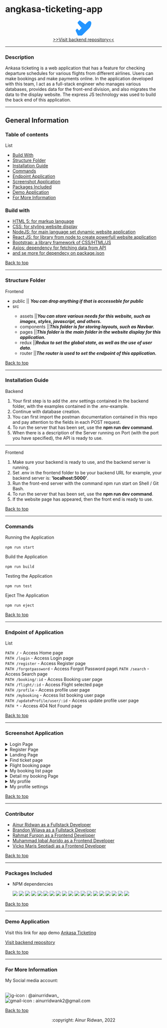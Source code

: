 # angkasa-ticketing-app
<div align="center"><img src="https://github.com/ainurcoding/angkasa-ticketing-app/blob/master/src/assets/logo.svg" height="50" width="50"/></div>
<div align='center'><a href='https://github.com/ainurcoding/angkasa-ticketing-api'> >>Visit backend repository<< </a></div>
<hr />

### Description

<p>Ankasa ticketing is a web application that has a feature for checking departure schedules for various flights from different airlines. Users can make bookings and make payments online. In the application developed with this team, I act as a full-stack engineer who manages various databases, provides data for the front-end division, and also migrates the data to the display website. The express JS technology was used to build the back end of this application.
</p>
<hr/>

## General Information

### Table of contents
<div id='table-of-content'>List</div>

- <a href='#build-with'>Build With</a>
- <a href='#structure-folder'>Structure Folder</a>
- <a href='#installation-guide'>Installation Guide</a>
- <a href='#commands'>Commands</a>
- <a href='#endpoint'>Endpoint Application</a>
- <a href='#ss-app'>Screenshot Application</a>
- <a href='#packages-included'>Packages Included</a>
- <a href='#demo-application'>Demo Application</a>
- <a href='#for-more-information'>For More Information</a>



### Build with 
<ul id='build-with'>
  <li><a href='https://html5.org/'>HTML 5: for markup language</a></li>
  <li><a href='https://www.w3.org/Style/CSS/Overview.en.html'>CSS: for styling website display</a></li>
  <li><a href='https://nodejs.org/en/'>NodeJS: for main language set dynamic website application</a></li>
  <li><a href='https://reactjs.org/'>React JS: for library from node to create powerfull website application</a></li>
  <li><a href='https://html5.org/'>Bootstrap: a library framework of CSS/HTML/JS </a></li>
  <li><a href='https://html5.org/'>Axios: dependency for fetching data from API</a></li>
  <li><a href='https://github.com/ainurcoding/mama_recipe_app/blob/master/frontend/package.json'>and se more for dependecy on package.json</a></li>
</ul>

<a href='#table-of-content'>Back to top</a>
<hr />

### Structure Folder 

<p id='structure-folder'>Frontend</p>
<ul>
  <li>public || <span><b><i>You can drop anything if that is accesseble for public</i></b></span></li>
  <li>src</li>
  <ul>
    <li>assets ||<span><b><i>You can store various needs for this website, such as images, styles, javascript, and others.</i></b></span></li>
    <li>components ||<span><b><i>This folder is for storing layouts, such as Navbar.</i></b></span></li>
    <li>pages ||<span><b><i>This folder is the main folder in the website display for this application.</i></b></span></li>
    <li>redux ||<span><b><i>Redux to set the global state, as well as the use of user data.</i></b></span></li>
    <li>router ||<span><b><i>The router is used to set the endpoint of this application.</i></b></span></li>
  </ul>
</ul>
<a href='#table-of-content'>Back to top</a>
<hr/>

### Installation Guide 

<p id='installation-guide'>Backend</p>
<ol type="1">
  <li>Your first step is to add the .env settings contained in the backend folder, with the examples contained in the .env-example.</li>
  <li>Continue with database creation.</li>
  <li>You can first import the postman documentation contained in this repo and pay attention to the fields in each POST request.
</li>
  <li>To run the server that has been set, use the <b>npm run dev command</b>.</li>
  <li>When there is a description of the Server running on Port (with the port you have specified), the API is ready to use.</li>
</ol>
<hr />
<p>Frontend</p>
<ol type="1">
  <li>Make sure your backend is ready to use, and the backend server is running.</li>
  <li>Set .env in the frontend folder to be your backend URL for example, your backend server is: <b>'localhost:5000'</b>.</li>
  <li>Run the front-end server with the command npm run start on Shell / Git Bash.</li>
  <li>To run the server that has been set, use the <b>npm run dev command</b>.</li>
  <li>If the website page has appeared, then the front end is ready to use.</li>
</ol>

<a href='#table-of-content'>Back to top</a>
<hr />

### Commands 
<p id='commands'>Running the Application</p>

`npm run start`

Build the Application

`npm run build`

Testing the Application

`npm run test`

Eject The Application

`npm run eject`

<a href='#table-of-content'>Back to top</a>
<hr />

### Endpoint of Application 

<p id='endpoint'>List</p>

`PATH /` - Access Home page\
`PATH /login` - Access Login page\
`PATH /register` - Access Register page\
`PATH /forgotpassword` - Access Forgot Password page\\
`PATH /search` - Access Search page\
`PATH /booking/:id` - Access Booking user page\
`PATH /flight/:id` - Access Flight selected page\
`PATH /profile` - Access profile user page\
`PATH /mybooking` - Access list booking user page\
`PATH /updateProfile/user/:id` - Access update profile user page\
`PATH *` - Access 404 Not Found page

<a href='#table-of-content'>Back to top</a>
<hr />

### Screenshot Application 

<details id='ss-app' >
   <summary>
    Login Page
  </summary>
<img src="https://github.com/ainurcoding/angkasa-ticketing-app/blob/master/ss/login%20page.png" alt="login Page" />
</details>
<details>
  <summary>
    Register Page
  </summary>
<img src="https://github.com/ainurcoding/angkasa-ticketing-app/blob/master/ss/regist%20page.png" alt="login Page" />
</details>
<details>
  <summary>
    Landing Page
  </summary>
<img src="https://github.com/ainurcoding/angkasa-ticketing-app/blob/master/ss/landing%20page.png" alt="login Page" />
</details>
<details>
  <summary>
    Find ticket page
  </summary>
<img src="https://github.com/ainurcoding/angkasa-ticketing-app/blob/master/ss/Flight%20search%20new.jpeg" alt="login Page" />
</details>
<details>
  <summary>
    Flight booking page
  </summary>
<img src="https://github.com/ainurcoding/angkasa-ticketing-app/blob/master/ss/FLight%20booking%20new.jpeg" alt="login Page" />
</details>
<details>
  <summary>
    My booking list page
  </summary>
<img src="https://github.com/ainurcoding/angkasa-ticketing-app/blob/master/ss/My%20booking%20list%20new.jpeg" alt="login Page" />
</details>
<details>
  <summary>
    Detail my booking Page
  </summary>
<img src="https://github.com/ainurcoding/angkasa-ticketing-app/blob/master/ss/detail%20booking%20page.png" alt="login Page" />
</details>
<details>
  <summary>
    My profile
  </summary>
<img src="https://github.com/ainurcoding/angkasa-ticketing-app/blob/master/ss/Profile%20user%20new.jpeg" alt="login Page" />
</details>
<details>
  <summary>
    My profile settings
  </summary>
<img src="https://github.com/ainurcoding/angkasa-ticketing-app/blob/master/ss/Update%20profile%20user%20new.jpeg" alt="login Page" />
</details>

<a href='#table-of-content'>Back to top</a>
<hr />

### Contributor
<ul>
  <li><a href='https://github.com/ainurcoding'>Ainur Ridwan as a Fullstack Developer</a></li>
  <li><a href='https://github.com/brndnwjy'>Brandon Wijaya as a Fullstack Developer</a></li>
  <li><a href='https://github.com/sukron21'>Rahmat Furqon as a Frontend Developer</a></li>
  <li><a href='https://github.com/Iqbalapredo'>Muhammad Iqbal Aprido as a Frontend Developer</a></li>
  <li><a href='https://github.com/vickomaris'>Vicko Maris Septiadi as a Frontend Developer</a></li>
</ul>
<a href='#table-of-content'>Back to top</a>
<hr />

### Packages Included 

- <p id='packages-included'>NPM dependencies</p>


  ![](https://img.shields.io/badge/bcrypt-v5.0.1-blue)
  ![](https://img.shields.io/badge/body--parser-v1.19.2-blue)
  ![](https://img.shields.io/badge/cors-v2.8.5-blue)
  ![](https://img.shields.io/badge/dotenv-v16.0.0-blue)
  ![](https://img.shields.io/badge/express-v4.17.3-blue)
  ![](https://img.shields.io/badge/express--validator-v5.3.1-blue)
  ![](https://img.shields.io/badge/helmet-v5.0.2-blue)
  ![](https://img.shields.io/badge/pg-v8.7.3-blue)
  ![](https://img.shields.io/badge/multer-v1.4.4-blue)
  ![](https://img.shields.io/badge/xss--clean-v0.1.1-blue)
  ![](https://img.shields.io/badge/jsonwebtoken-v8.5.1-blue)
  ![](https://img.shields.io/badge/sweetalert-v2.1.2-blue)
  ![](https://img.shields.io/badge/reactstrap-v9.0.2-blue)
  ![](https://img.shields.io/badge/react-router-dom-v6.3.0-blue)
  ![](https://img.shields.io/badge/react-dom-v17.0.2-blue)
  ![](https://img.shields.io/badge/react-v17.0.2-blue)
  ![](https://img.shields.io/badge/jwt-decode-v3.1.2-blue)
  ![](https://img.shields.io/badge/axios-v0.26.1-blue)
  ![](https://img.shields.io/badge/bootstrap-v5.1.3-blue)
  
<a href='#table-of-contents'>Back to top</a>
<hr />

### Demo Application
<p id='demo-application'>Visit this link for app demo <a href='https://angkasa-ticketing.vercel.app/'>Ankasa Ticketing</a></p>
<p><a href='https://github.com/ainurcoding/angkasa-ticketing-api'>Visit backend repository</a><p>

<a href='#table-of-content'>Back to top</a>
<hr />

### For More Information 
<p id='for-more-information'>My Social media account:</p> <br />
<div>
<img height="25" width="25" src='https://camo.githubusercontent.com/c9dacf0f25a1489fdbc6c0d2b41cda58b77fa210a13a886d6f99e027adfbd358/68747470733a2f2f6564656e742e6769746875622e696f2f537570657254696e7949636f6e732f696d616765732f7376672f696e7374616772616d2e737667' alt='ig-icon'></img><span> : @ainurridwan_</span>
</div>

<div>
<img height="25" width="25" src='https://camo.githubusercontent.com/4a3dd8d10a27c272fd04b2ce8ed1a130606f95ea6a76b5e19ce8b642faa18c27/68747470733a2f2f6564656e742e6769746875622e696f2f537570657254696e7949636f6e732f696d616765732f7376672f676d61696c2e737667' alt='gmail-icon'></img><span> : ainurridwank2@gmail.com</span>
</div>

<a href='#table-of-content'>Back to top</a>

<div align='center'>
:copyright: Ainur Ridwan, 2022
</div>
